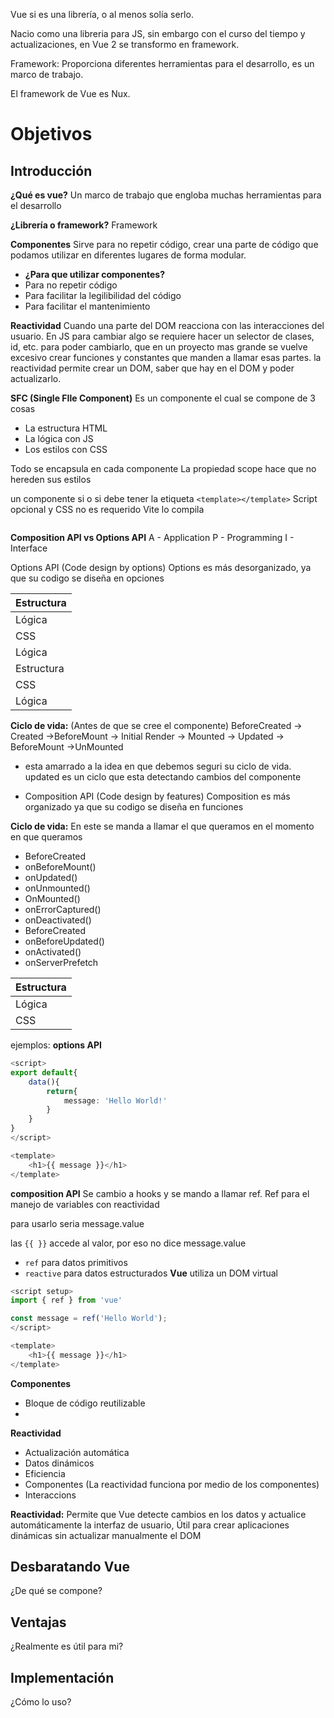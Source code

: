 
Vue si es una librería, o al menos solía serlo. 

Nacio como una libreria para JS, sin embargo con el curso del tiempo y actualizaciones, en Vue 2 
se transformo en framework.

Framework: Proporciona diferentes herramientas para el desarrollo, es un marco de trabajo.

El framework de Vue es Nux.

# Objetivos

## Introducción
**¿Qué es vue?**
Un marco de trabajo que engloba muchas herramientas para el desarrollo

**¿Librería o framework?**
Framework

**Componentes**
Sirve para no repetir código, crear una parte de código que podamos utilizar en diferentes lugares de forma modular. 

- **¿Para que utilizar componentes?**
- Para no repetir código
- Para facilitar la legilibilidad del código
- Para facilitar el mantenimiento

**Reactividad**
Cuando una parte del DOM reacciona con las interacciones del usuario.
En JS para cambiar algo se requiere hacer un selector de clases, id, etc. para poder cambiarlo, que en un proyecto mas grande se vuelve excesivo crear funciones y constantes que manden a llamar esas partes. la reactividad permite crear un DOM, saber que hay en el DOM y poder actualizarlo.

**SFC (Single FIle Component)**
Es un componente el cual se compone de 3 cosas
- La estructura HTML
- La lógica con JS
- Los estilos con CSS

Todo se encapsula en cada componente
La propiedad scope hace que no hereden sus estilos

un componente si o si debe tener la etiqueta `<template></template>`
Script opcional y CSS no es requerido
Vite lo compila

```ts

```

**Composition API vs Options API**
A - Application
P - Programming
I - Interface

Options API (Code design by options)
Options es más desorganizado, ya que su codigo se diseña en opciones

| Estructura |
| ---------- |
| Lógica     |
| CSS        |
| Lógica     |
| Estructura |
| CSS        |
| Lógica     |
**Ciclo de vida:**
(Antes de que se cree el componente)
BeforeCreated -> Created ->BeforeMount -> Initial Render -> Mounted -> Updated -> BeforeMount ->UnMounted
- esta amarrado a la idea en que debemos seguri su ciclo de vida.
updated es un ciclo que esta detectando cambios del componente

- Composition API (Code design by features)
Composition es más organizado ya que su codigo se diseña en funciones

**Ciclo de vida:**
En este se manda a llamar el que queramos en el momento en que queramos
- BeforeCreated
- onBeforeMount()
- onUpdated()
- onUnmounted()
- OnMounted()
- onErrorCaptured()
- onDeactivated()
- BeforeCreated
- onBeforeUpdated()
- onActivated()
- onServerPrefetch

| Estructura |
| ---------- |
| Lógica     |
| CSS        |

ejemplos:
**options API**

```ts
<script>
export default{
	data(){
		return{
			message: 'Hello World!'
		}
	}
}
</script>

<template>
	<h1>{{ message }}</h1>
</template>
```

**composition API** 
Se cambio a hooks y se mando a llamar ref.
Ref para el manejo de variables con reactividad

para usarlo seria message.value

las `{{ }}` accede al valor, por eso no dice message.value
- `ref` para datos primitivos
- `reactive` para datos estructurados
**Vue** utiliza un DOM virtual
```ts
<script setup>
import { ref } from 'vue'

const message = ref('Hello World');
</script>

<template>
	<h1>{{ message }}</h1>
</template>
```

**Componentes**
- Bloque de código reutilizable
- 

**Reactividad**
- Actualización automática
- Datos dinámicos
- Eficiencia
- Componentes (La reactividad funciona por medio de los componentes)
- Interaccions

**Reactividad:** Permite que Vue detecte cambios en los datos y actualice automáticamente la interfaz de usuario, Útil para crear aplicaciones dinámicas sin actualizar manualmente el DOM
## Desbaratando Vue
¿De qué se compone?


## Ventajas
¿Realmente es útil para mi?
## Implementación
¿Cómo lo uso?



